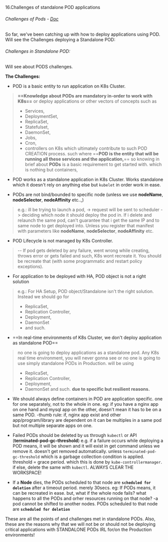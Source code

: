 16.Challenges of standalone POD applications
###### Challenges of Pods - [Doc](obsidian://open?vault=tutorialHell&file=Orchestration%2Fk8engineers.com%2FKubernetes-Deep-Dive%2Foffl-raw-docs%2Fkubernetes%20deepdive%2Fsec3-k8s-pods%2F11.Challenges%20of%20Standalone%20Pod.docx)

So far, we've been catching up with how to deploy applications using POD. Will see the Challenges deploying a Standalone POD:
###### Challenges in Standalone POD:
 Will see about PODS challenges.
 
**The Challenges:**
- POD is a basic entity to run application on K8s Cluster. 
> **==Knowledge about PODs are mandatory in-order to work with K8s==**  or deploy applications or other vectors of concepts such as 
> - Services,
> - DeploymentSet, 
> - ReplicaSet,
> - Statefulset,
> - DaemonSet,
> - Jobs,
> - Cron,
> - controllers on K8s 
> which ultimately contribute to such POD CREATION process.
> such where ==**POD is the entity that will be running all these services and the application,**== so knowing in brief about **PODs** is a basic requirement to get started with. which is nothing but containers,

- POD works as a standalone application in K8s Cluster. Works standalone which it doesn't rely on anything else but `kubelet` in order work in ease.

- PODs are not bind/bounded to specific node (unless we use **nodeName**, **nodeSelector**, **nodeAffinity** etc..,) 
> e.g.: ill be trying to launch a pod, -> request will be sent to scheduler ->  deciding which node it should deploy the pod in.
> 	 If i delete and relaunch the same pod, can't guarantee that i get the same IP and to same node to get deployed into. Unless you register that manifest with parameters like  **nodeName**, **nodeSelector**, **nodeAffinity** etc.  

- POD Lifecycle is not managed by K8s Controller. 
> -- If pod gets deleted by any failure, went wrong while creating, throws error or gets failed and such, K8s wont recreate it. You should be recreate that (with some programmatic and restart policy exceptions). 

- For application to be deployed with HA, POD object is not a right solution
> e.g.: For HA Setup, POD object/Standalone isn't the right solution. Instead we should go for
> - ReplicaSet,
> - Replication Controller,
> - Deployment,
> - DaemonSet
> - and such. 

- ==In real-time environments of K8s Cluster, we don't deploy application as standalone POD==
> no one is going to deploy applications as a standalone pod.
> Any K8s real time environment, you will never gonna see or no one is going to use simply standalone PODs in Production. will be using 
> - ReplicaSet,
> - Replication Controller, 
> - Deployment, 
> - DaemonSet and such. **due to specific but resilient reasons.**

- We should always define containers in POD are application specific. one for one separately, not to the whole in one. 
	eg: if you have a nginx app on one hand and mysql app on the other, doesn't mean it has to be on a same POD. 
	-thumb rule: if, nginx app exist and other app/program/library are dependent on it can be multiples in a same pod but not multiple separate apps on one.  

- Failed PODs should be deleted by us through `kubectl` or API (**terminated-pod-gc-threshold**)
	e.g. if a failure occurs while deploying a POD means, it will be shown and it will exist in get command unless we remove it. doesn't get removed automatically.
	 unless `terminated-pod-gc-threshold` which is a garbage collection condition is applied. threshold = grace period. which this is done by `kube-controllermanager`. if else, delete the same with `kubectl`. ALWAYS CLEAR THE WORKSPACE!

- If a **Node** dies, the PODs scheduled to that node are **`scheduled for deletion`** after a timeout period. merely 30secs.
	eg: If PODs means, it can be recreated in ease. but, what if the whole node fails? what happens to all the PODs and orher resources running on that node?
	-a pod cannot be shifted to another nodes. PODs scheduled to that node are **`scheduled for deletion`**

These are all the points of and challenges met in standalone PODs.
Also, these are the reasons why that we will not be or should not be deploying critical applications with
STANDALONE PODs IRL for/on the Production environments!

